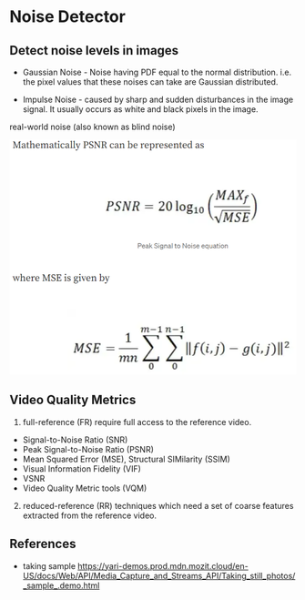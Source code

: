 # Noise Detector 

## Detect noise levels in images 

- Gaussian Noise - Noise having PDF equal to the normal distribution. 
i.e. the pixel values that these noises can take are Gaussian distributed.

- Impulse Noise - caused by sharp and sudden disturbances in the image signal. 
It usually occurs as white and black pixels in the image.

real-world noise (also known as blind noise)


![img.png](screenshots/img.png)


## Video Quality Metrics

1. full-reference (FR) require full access to the reference video. 

- Signal-to-Noise Ratio (SNR)
- Peak Signal-to-Noise Ratio (PSNR) 
- Mean Squared Error (MSE), Structural SIMilarity (SSIM) 
- Visual Information Fidelity (VIF) 
- VSNR 
- Video Quality Metric tools (VQM)

2. reduced-reference (RR) techniques which need a set of coarse features extracted from the reference video.


## References 

- taking sample 
https://yari-demos.prod.mdn.mozit.cloud/en-US/docs/Web/API/Media_Capture_and_Streams_API/Taking_still_photos/_sample_.demo.html